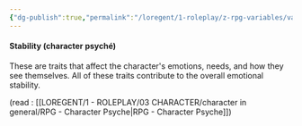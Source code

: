 ```yaml
---
{"dg-publish":true,"permalink":"/loregent/1-roleplay/z-rpg-variables/variables-character/variables-character-psyche/stability/"}
---
```


#### Stability (character psyché)

These are traits that affect the character's emotions, needs, and how they see themselves. All of these traits contribute to the overall emotional stability.

(read : [[LOREGENT/1 - ROLEPLAY/03 CHARACTER/character in general/RPG - Character Psyche\|RPG - Character Psyche]])
